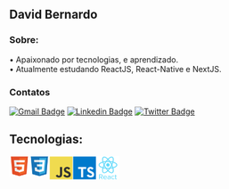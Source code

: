 ## David Bernardo 

### Sobre:
• Apaixonado por tecnologias, e aprendizado. <br/>
• Atualmente estudando ReactJS, React-Native e NextJS.<br/>


### Contatos
[![Gmail Badge](https://img.shields.io/badge/-sdavi2840@gmail.com-0FA359?style=flat-square&logo=Gmail&logoColor=white&link=mailto:sdavi2840@gmail.com)](mailto:sdavi2840@gmail.com)
[![Linkedin Badge](https://img.shields.io/badge/-DavidBernardo-0FA359?style=flat-square&logo=Linkedin&logoColor=white&link=https://www.linkedin.com/in/david-bernardo-silva-551936ba/)](https://www.linkedin.com/in/david-bernardo-silva-551936ba/) 
[![Twitter Badge](https://img.shields.io/badge/-@davi28-0FA359?style=flat-square&labelColor=0FA359&logo=twitter&logoColor=white&link=https://twitter.com/sdavi28)](https://twitter.com/sdavi28) 



## Tecnologias:

<img align="left" alt="html5" width="36px" src="https://raw.githubusercontent.com/devicons/devicon/9c6bfdb9783cdfe1018666ed76adcfd3eab6fad6/icons/html5/html5-original.svg" alt="html5" />
<img align="left" alt="css3" width="36px" src="https://raw.githubusercontent.com/devicons/devicon/9c6bfdb9783cdfe1018666ed76adcfd3eab6fad6/icons/css3/css3-original.svg" />

<img align="left" alt="javascript" width="42px" src="https://raw.githubusercontent.com/devicons/devicon/9c6bfdb9783cdfe1018666ed76adcfd3eab6fad6/icons/javascript/javascript-original.svg" />
<img align="left" alt="typescript" width="42px" src="https://raw.githubusercontent.com/devicons/devicon/9c6bfdb9783cdfe1018666ed76adcfd3eab6fad6/icons/typescript/typescript-original.svg" />
<img align="left" alt="react" width="42px" src="https://raw.githubusercontent.com/devicons/devicon/9c6bfdb9783cdfe1018666ed76adcfd3eab6fad6/icons/react/react-original-wordmark.svg" />


